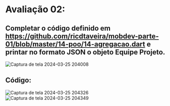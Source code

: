 # Avaliação 02:
## Completar o código definido em https://github.com/ricdtaveira/mobdev-parte-01/blob/master/14-poo/14-agregacao.dart e printar no formato JSON o objeto Equipe Projeto.

![Captura de tela 2024-03-25 204008](https://github.com/Jenni201206/pdm2-241/assets/131280055/8b489c77-73b9-483c-b615-da55fd06293b)

## Código:
![Captura de tela 2024-03-25 204326](https://github.com/Jenni201206/pdm2-241/assets/131280055/7b4c6d5d-d160-45d0-8fea-0a7fb10fc9c0)
![Captura de tela 2024-03-25 204349](https://github.com/Jenni201206/pdm2-241/assets/131280055/b6b2f1ad-3b2a-4eb5-b6d3-a84c68acff5b)
